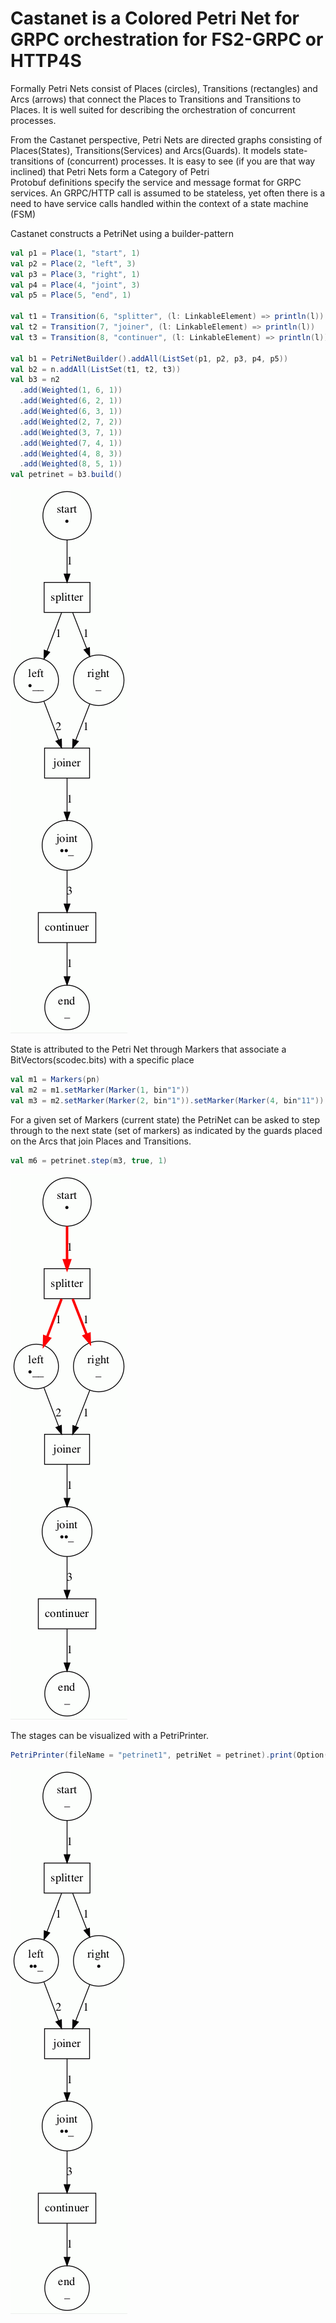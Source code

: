 # Castanet is a Colored Petri Net for GRPC orchestration for FS2-GRPC or HTTP4S

Formally Petri Nets consist of Places (circles), Transitions (rectangles) and Arcs (arrows) that connect the Places to Transitions and Transitions to Places.
It is well suited for describing the orchestration of concurrent processes.

From the Castanet perspective, Petri Nets are directed graphs consisting of Places(States), Transitions(Services) and Arcs(Guards). It models state-transitions of (concurrent) processes.
It is easy to see (if you are that way inclined) that Petri Nets form a Category of Petri  
Protobuf definitions specify the service and message format for GRPC services.
An GRPC/HTTP call is assumed to be stateless, yet often there is a need to have service calls handled within the context of a state machine (FSM)

Castanet constructs a PetriNet using a builder-pattern

```scala
val p1 = Place(1, "start", 1)
val p2 = Place(2, "left", 3)
val p3 = Place(3, "right", 1)
val p4 = Place(4, "joint", 3)
val p5 = Place(5, "end", 1)

val t1 = Transition(6, "splitter", (l: LinkableElement) => println(l))
val t2 = Transition(7, "joiner", (l: LinkableElement) => println(l))
val t3 = Transition(8, "continuer", (l: LinkableElement) => println(l))

val b1 = PetriNetBuilder().addAll(ListSet(p1, p2, p3, p4, p5))
val b2 = n.addAll(ListSet(t1, t2, t3))
val b3 = n2
  .add(Weighted(1, 6, 1))
  .add(Weighted(6, 2, 1))
  .add(Weighted(6, 3, 1))
  .add(Weighted(2, 7, 2))
  .add(Weighted(3, 7, 1))
  .add(Weighted(7, 4, 1))
  .add(Weighted(4, 8, 3))
  .add(Weighted(8, 5, 1))
val petrinet = b3.build()
```

![alt text](modules/core/src/test/resource/petrinet1.png "Petri Net 1")


State is attributed to the Petri Net through Markers that associate a BitVectors(scodec.bits) with a specific place

```scala
val m1 = Markers(pn)
val m2 = m1.setMarker(Marker(1, bin"1"))
val m3 = m2.setMarker(Marker(2, bin"1")).setMarker(Marker(4, bin"11"))
```

For a given set of Markers (current state) the PetriNet can be asked to step through to the next state (set of markers) as indicated by the guards placed on the Arcs that join Places and Transitions. 

```scala
val m6 = petrinet.step(m3, true, 1)
```

![alt text](modules/core/src/test/resource/step1.png "step 1")

The stages can be visualized with a PetriPrinter.

```scala
PetriPrinter(fileName = "petrinet1", petriNet = petrinet).print(Option(m3))
```

![alt text](modules/core/src/test/resource/petrinet2.png "Petri Net 2")
